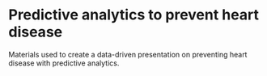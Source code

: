 # Predictive analytics to prevent heart disease
Materials used to create a data-driven presentation on preventing heart disease with predictive analytics.
